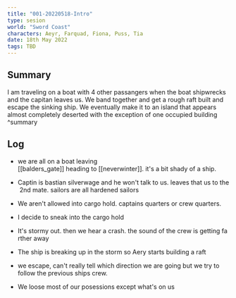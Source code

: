 ```yaml
---
title: "001-20220518-Intro"
type: sesion
world: "Sword Coast"
characters: Aeyr, Farquad, Fiona, Puss, Tia
date: 18th May 2022
tags: TBD
---
```


## Summary
I am traveling on a boat with 4 other passangers when the boat shipwrecks and the capitan leaves us. We band together and get a rough raft built and escape the sinking ship. We eventually make it to an island that appears almost completely deserted with the exception of one occupied building ^summary

## Log

* we are all on a boat leaving [[balders_gate]] heading to [[neverwinter]]. it's a bit shady of a ship. 

* Captin is bastian silverwage and he won't talk to us. leaves that us to the 2nd mate. sailors are all hardened sailors

* We aren't allowed into cargo hold. captains quarters or crew quarters.

* I decide to sneak into the cargo hold

* It's stormy out. then we hear a crash. the sound of the crew is getting farther away

* The ship is breaking up in the storm so Aery starts building a raft
* we escape, can't really tell which direction we are going but we try to follow the previous ships crew.
* We loose most of our posessions except what's on us


